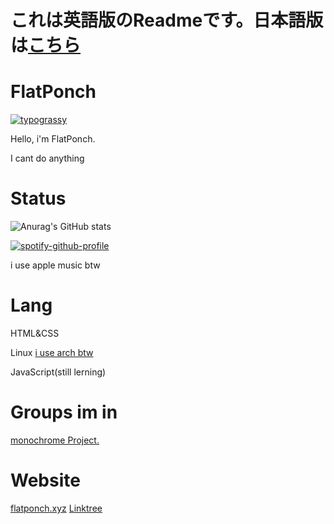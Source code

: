 # これは英語版のReadmeです。日本語版は[こちら](https://github.com/FlatPonch)

# FlatPonch

[![typograssy](https://typograssy.deno.dev/api?text=%20Welcome%20to%20FlatPonch's%20GitHub%20Profile!%20)](https://github.com/kawarimidoll/typograssy)

Hello, i'm FlatPonch.

I cant do anything

# Status

![Anurag's GitHub stats](https://github-readme-stats.vercel.app/api?username=flatponch&theme=dark&show_icons=true)

[![spotify-github-profile](https://spotify-github-profile.kittinanx.com/api/view?uid=dmu8f8ktpavweuu3a4tc39qap&cover_image=true&theme=default&show_offline=false&background_color=121212&interchange=true&bar_color=53b14f&bar_color_cover=false)](https://spotify-github-profile.kittinanx.com/api/view?uid=dmu8f8ktpavweuu3a4tc39qap&redirect=true)

i use apple music btw
# Lang
HTML&CSS

Linux [i use arch btw](https://archlinux.org)

JavaScript(still lerning)

# Groups im in
[monochrome Project.](https://github.com/mncrp)

# Website
[flatponch.xyz](https://flatponch.xyz)
[Linktree](https://linktr.ee/FlatPonch)
